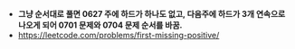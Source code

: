 - **그냥 순서대로 풀면 0627 주에 하드가 하나도 없고, 다음주에 하드가 3개 연속으로 나오게 되어 0701 문제와 0704 문제 순서를 바꿈.**
- https://leetcode.com/problems/first-missing-positive/